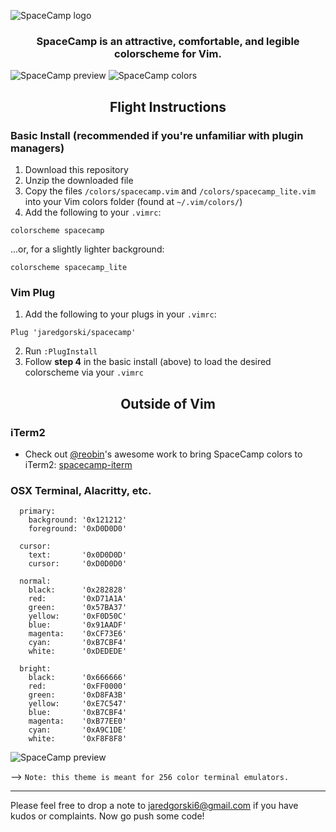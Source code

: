 ![SpaceCamp logo](https://github.com/jaredgorski/SpaceCamp/raw/master/.media/spacecamp_header_lt.svg?sanitize=true)

<div align="center">
  <h3>
    SpaceCamp is an attractive, comfortable, and legible colorscheme for Vim.
  </h3>
</div>

![SpaceCamp preview](https://github.com/jaredgorski/SpaceCamp/raw/master/.media/spacecamp_preview.png)
![SpaceCamp colors](https://github.com/jaredgorski/SpaceCamp/raw/master/.media/spacecamp_colors.svg?sanitize=true)

<div align="center">
  <h2>
    Flight Instructions
  </h2>
</div>

### Basic Install (recommended if you're unfamiliar with plugin managers)
1) Download this repository
2) Unzip the downloaded file
3) Copy the files `/colors/spacecamp.vim` and `/colors/spacecamp_lite.vim` into your Vim colors folder (found at `~/.vim/colors/`)
4) Add the following to your `.vimrc`:
```vim
colorscheme spacecamp
```
...or, for a slightly lighter background:
```vim
colorscheme spacecamp_lite
```

### Vim Plug
1) Add the following to your plugs in your `.vimrc`:
```vim
Plug 'jaredgorski/spacecamp'
```
2) Run `:PlugInstall`
3) Follow **step 4** in the basic install (above) to load the desired colorscheme via your `.vimrc`

<div align="center">
  <h2>
    Outside of Vim
  </h2>
</div>

### iTerm2
- Check out [@reobin](https://github.com/reobin)'s awesome work to bring SpaceCamp colors to iTerm2: [spacecamp-iterm](https://github.com/reobin/spacecamp-iterm)

### OSX Terminal, Alacritty, etc.

```
  primary:
    background: '0x121212'
    foreground: '0xD0D0D0'

  cursor:
    text:       '0x0D0D0D'
    cursor:     '0xD0D0D0'

  normal: 
    black:      '0x282828'
    red:        '0xD71A1A'
    green:      '0x57BA37'
    yellow:     '0xF0D50C'
    blue:       '0x91AADF'
    magenta:    '0xCF73E6'
    cyan:       '0xB7CBF4'
    white:      '0xDEDEDE'

  bright: 
    black:      '0x666666'
    red:        '0xFF0000'
    green:      '0xD8FA3B'
    yellow:     '0xE7C547'
    blue:       '0xB7CBF4'
    magenta:    '0xB77EE0'
    cyan:       '0xA9C1DE'
    white:      '0xF8F8F8'
```

![SpaceCamp preview](https://github.com/jaredgorski/SpaceCamp/raw/master/.media/spacecamp_termcolors.png)

--> ```Note: this theme is meant for 256 color terminal emulators.```

---

Please feel free to drop a note to jaredgorski6@gmail.com if you have kudos or complaints. Now go push some code!
